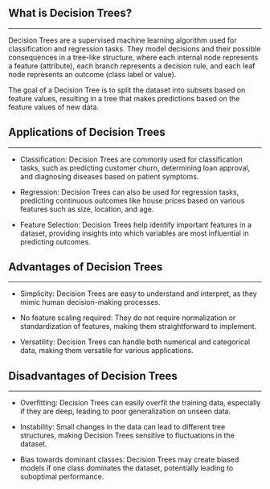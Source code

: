## What is Decision Trees?

---

Decision Trees are a supervised machine learning algorithm used for classification and regression tasks. They model decisions and their possible consequences in a tree-like structure, where each internal node represents a feature (attribute), each branch represents a decision rule, and each leaf node represents an outcome (class label or value).

The goal of a Decision Tree is to split the dataset into subsets based on feature values, resulting in a tree that makes predictions based on the feature values of new data.

## Applications of Decision Trees

---

* Classification: Decision Trees are commonly used for classification tasks, such as predicting customer churn, determining loan approval, and diagnosing diseases based on patient symptoms.

* Regression: Decision Trees can also be used for regression tasks, predicting continuous outcomes like house prices based on various features such as size, location, and age.

* Feature Selection: Decision Trees help identify important features in a dataset, providing insights into which variables are most influential in predicting outcomes.

## Advantages of Decision Trees

---

* Simplicity: Decision Trees are easy to understand and interpret, as they mimic human decision-making processes.

* No feature scaling required: They do not require normalization or standardization of features, making them straightforward to implement.

* Versatility: Decision Trees can handle both numerical and categorical data, making them versatile for various applications.

## Disadvantages of Decision Trees

---

* Overfitting: Decision Trees can easily overfit the training data, especially if they are deep, leading to poor generalization on unseen data.

* Instability: Small changes in the data can lead to different tree structures, making Decision Trees sensitive to fluctuations in the dataset.

* Bias towards dominant classes: Decision Trees may create biased models if one class dominates the dataset, potentially leading to suboptimal performance.